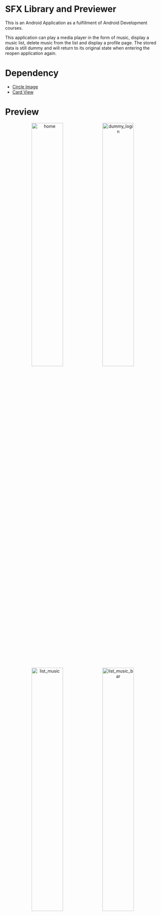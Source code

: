 # SFX Library and Previewer

This is an Android Application as a fulfillment of Android Development courses.

This application can play a media player in the form of music, display a music list, delete music from the list and display a profile page. The stored data is still dummy and will return to its original state when entering the reopen application again.

# Dependency
- <a href='https://github.com/hdodenhof/CircleImageView'>Circle Image</a>
- <a href='https://developer.android.com/jetpack/androidx/releases/cardview'>Card View</a>

# Preview
<p align="center">
  <img alt="home" src="https://user-images.githubusercontent.com/60127414/169384028-dccb04a5-7556-4572-8108-e2d60ebaadde.png" width="45%"/> <img alt="dummy_login" src="https://user-images.githubusercontent.com/60127414/169384567-96eeb838-80e1-4112-936a-3484a7f5850d.png" width="45%"/>
</p>

<p align="center">
  <img alt="list_music" src="https://user-images.githubusercontent.com/60127414/169384698-94ca14fb-10c8-48d9-a3a5-2659e32a84c1.png" width="45%"/> <img alt="list_music_bar" src="https://user-images.githubusercontent.com/60127414/169384783-09d74653-f2da-4310-beee-853785838562.png" width="45%"/>
</p>

<p align="center">
  <img alt="play_music" src="https://user-images.githubusercontent.com/60127414/169384904-e4822054-508a-4133-a585-fd0e9743ab2b.png" width="45%"/> <img alt="profile" src="https://user-images.githubusercontent.com/60127414/169384963-14744356-297f-428b-b745-88fdb6e154a5.png" width="45%"/>
</p>

<!-- <p align="center">
  <img 
    width="300"
    height="300"
    src="https://picsum.photos/300/300"
  >
</p>

| Services | ssssssssss |
|:---:|:---:|
| <img alt="dummy_login" src="https://user-images.githubusercontent.com/60127414/169384567-96eeb838-80e1-4112-936a-3484a7f5850d.png"/> | <img alt="dummy_login" src="https://user-images.githubusercontent.com/60127414/169384567-96eeb838-80e1-4112-936a-3484a7f5850d.png"/> | -->